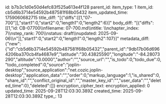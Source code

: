 id: b7b3c1d0e50d4efc83f525a613e4f128
parent_id: 
item_type: 1
item_id: cb5d6b3714e54592b487581f68b05432
item_updated_time: 1759060682715
title_diff: "[{\"diffs\":[[1,\"07-700\"]],\"start1\":0,\"start2\":0,\"length1\":0,\"length2\":6}]"
body_diff: "[{\"diffs\":[[1,\"id: CB-07700\\\nfilename: 07-700.md\\\ntitle: \\\nchapter_index: 7\\\nstep_rank: 700\\\nstatus: draft\\\nupdated: 2025-09-06\\\n\"]],\"start1\":0,\"start2\":0,\"length1\":0,\"length2\":107}]"
metadata_diff: {"new":{"id":"cb5d6b3714e54592b487581f68b05432","parent_id":"9db17b06d6964206ba370cb4fa4687e9","latitude":"30.43825590","longitude":"-84.28073290","altitude":"0.0000","author":"","source_url":"","is_todo":0,"todo_due":0,"todo_completed":0,"source":"joplin-desktop","source_application":"net.cozic.joplin-desktop","application_data":"","order":0,"markup_language":1,"is_shared":0,"share_id":"","conflict_original_id":"","master_key_id":"","user_data":"","deleted_time":0},"deleted":[]}
encryption_cipher_text: 
encryption_applied: 0
updated_time: 2025-09-28T12:03:30.389Z
created_time: 2025-09-28T12:03:30.389Z
type_: 13